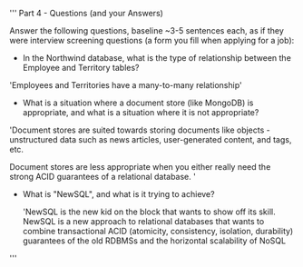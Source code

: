 '''
Part 4 - Questions (and your Answers)

Answer the following questions, baseline ~3-5 sentences each, as if they were interview screening questions (a form you fill when applying for a job):

- In the Northwind database, what is the type of relationship between the Employee and Territory tables?

'Employees and Territories have a many-to-many relationship'

- What is a situation where a document store (like MongoDB) is appropriate, and what is a situation where it is not appropriate?

'Document stores are suited towards storing documents like objects - unstructured data such as news articles, user-generated content, and tags, etc.

Document stores are less appropriate when you either really need the strong ACID guarantees of a relational database.
'

- What is "NewSQL", and what is it trying to achieve?

  'NewSQL is the new kid on the block that wants to show off its
   skill. NewSQL is a new approach to relational databases that wants to combine transactional ACID (atomicity, consistency, isolation, durability) guarantees of the old RDBMSs and the horizontal scalability of NoSQL


'''
